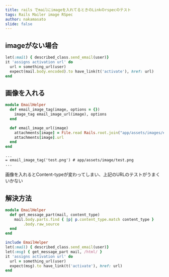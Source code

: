 ```yaml
---
title: rails でmailにimageを入れてるときのLinkのrspecのテスト
tags: Rails Mailer image RSpec
author: nakamasato
slide: false
---
```

## imageがない場合

```rb:spec/mailers/email_spec.rb
let(:mail) { described_class.send_email(user)}
it 'assigns activation url' do
  url = something_url(user)
  expect(mail.body.encoded).to have_link(t('activate'), href: url)
end

```

## 画像を入れる

```rb:app/helpers/email_helper.rb
module EmailHelper
  def email_image_tag(image, options = {})
    image_tag email_image_url(image), options
  end

  def email_image_url(image)
    attachments[image] = File.read Rails.root.join("app/assets/images/#{image}")
    attachments[image].url
  end
end
```


```rb:app/views/user_mailer/send_mail.haml
...
= email_image_tag('test.png') # app/assets/image/test.png
...
```

画像を入れるとContent-typeが変わってしまい、上記のURLのテストがうまくいかない

## 解決方法

```rb:spec/supports/email_helper.rb
module EmailHelper
  def get_message_part(mail, content_type)
    mail.body.parts.find { |p| p.content_type.match content_type }
        .body.raw_source
  end
end

```

```rb:spec/mailers/email_spec.rb
include EmailHelper
let(:mail) { described_class.send_email(user)}
let(:msg) { get_message_part mail, /html/ }
it 'assigns activation url' do
  url = something_url(user)
  expect(msg).to have_link(t('activate'), href: url)
end

```


